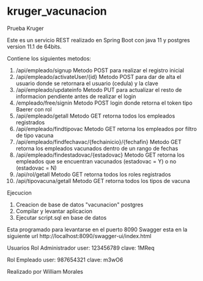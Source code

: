# kruger_vacunacion
Prueba Kruger

Este es un servicio REST realizado en Spring Boot con java 11 y postgres version 11.1 de 64bits.

Contiene los siguientes metodos:

1. /api/empleado/signup   Metodo POST para realizar el registro inicial
2. /api/empleado/activateUser/{id}    Metodo POST para dar de alta el usuario donde se retornara el usuario (cedula) y la clave
3. /api/empleado/updateinfo     Metodo PUT para actualizar el resto de informacion pendiente antes de realizar el login
4. /empleado/free/signin    Metodo POST login donde retorna el token tipo Baerer con rol
5. /api/empleado/getall   Metodo GET retorna todos los empleados registrados
6. /api/empleado/findtipovac    Metodo GET retorna los empleados por filtro de tipo vacuna
7. /api/empleado/findfechavac/{fechainicio}/{fechafin}    Metodo GET retorna los empleados vacunados dentro de un rango de fechas
8. /api/empleado/findestadovac/{estadovac}    Metodo GET retorna los empleados que se encuentran vacunados (estadovac = Y) o no (estadovac = N)
9. /api/rol/getall    Metodo GET retorna todos los roles registrados
10. /api/tipovacuna/getall    Metodo GET retorna todos los tipos de vacuna

Ejecucion
1. Creacion de base de datos "vacunacion" postgres
2. Compilar y levantar aplicacion
3. Ejecutar script.sql en base de datos

Esta programado para levantarse en el puerto 8090
Swagger esta en la siguiente url http://localhost:8090/swagger-ui/index.html

Usuarios
Rol Administrador
user: 123456789 clave: 1MReq

Rol Empleado
user: 987654321 clave: m3wO6

Realizado por William Morales
